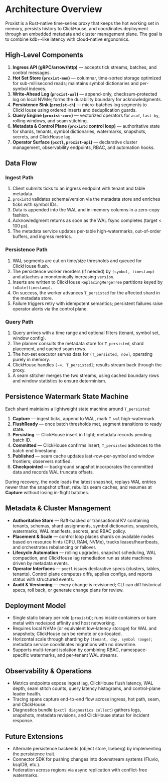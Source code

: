# Architecture Overview

Proxist is a Rust-native time-series proxy that keeps the hot working set in memory, persists history to ClickHouse, and coordinates deployment through an embedded metadata and cluster management plane. The goal is to combine kdb+-like latency with cloud-native ergonomics.

## High-Level Components

1. **Ingress API (gRPC/arrow/http)** — accepts tick streams, batches, and control messages.
2. **Hot Set Store (`proxist-mem`)** — columnar, time-sorted storage optimized for sub-millisecond reads; maintains symbol dictionaries and per-symbol indexes.
3. **Write-Ahead Log (`proxist-wal`)** — append-only, checksum-protected log on local NVMe; forms the durability boundary for acknowledgments.
4. **Persistence Sink (`proxist-ch`)** — micro-batches log segments to ClickHouse using ordered inserts and deduplication guards.
5. **Query Engine (`proxist-core`)** — vectorized operators for `asof`, `last-by`, rolling windows, and seam stitching.
6. **Metadata & Control Plane (`proxistd` control loop)** — authoritative state for shards, tenants, symbol dictionaries, watermarks, snapshots, secrets, and ClickHouse lag.
7. **Operator Surface (`pxctl`, `proxist-api`)** — declarative cluster management, observability endpoints, RBAC, and automation hooks.

## Data Flow

### Ingest Path

1. Client submits ticks to an ingress endpoint with tenant and table metadata.
2. `proxistd` validates schema/version via the metadata store and enriches ticks with symbol IDs.
3. Data is appended into the WAL and in-memory columns in a zero-copy fashion.
4. Acknowledgment returns as soon as the WAL fsync completes (target < 100 µs).
5. The metadata service updates per-table high-watermarks, out-of-order buffers, and ingress metrics.

### Persistence Path

1. WAL segments are cut on time/size thresholds and queued for ClickHouse flush.
2. The persistence worker reorders (if needed) by `(symbol, timestamp)` and attaches a monotonically increasing `version`.
3. Inserts are written to ClickHouse `ReplacingMergeTree` partitions keyed by `toDate(timestamp)`.
4. On success, the worker advances `T_persisted` for the affected shard in the metadata store.
5. Failure triggers retry with idempotent semantics; persistent failures raise operator alerts via the control plane.

### Query Path

1. Query arrives with a time range and optional filters (tenant, symbol set, window config).
2. The planner consults the metadata store for `T_persisted`, shard placement, and cached seam rows.
3. The hot-set executor serves data for `(T_persisted, now]`, operating purely in memory.
4. ClickHouse handles `(-∞, T_persisted]`; results stream back through the proxy.
5. A seam stitcher merges the two streams, using cached boundary rows and window statistics to ensure determinism.

## Persistence Watermark State Machine

Each shard maintains a lightweight state machine around `T_persisted`:

1. **Capture** — ingest ticks, append to WAL, mark `T_wal` high-watermark.
2. **FlushReady** — once batch thresholds met, segment transitions to ready state.
3. **Persisting** — ClickHouse insert in flight; metadata records pending batch ID.
4. **Committed** — ClickHouse confirms insert; `T_persisted` advances to the batch end timestamp.
5. **Published** — seam cache updates last-row-per-symbol and window frontiers; observers notified.
6. **Checkpointed** — background snapshot incorporates the committed data and records WAL truncate offsets.

During recovery, the node loads the latest snapshot, replays WAL entries newer than the snapshot offset, rebuilds seam caches, and resumes at **Capture** without losing in-flight batches.

## Metadata & Cluster Management

- **Authoritative Store** — Raft-backed or transactional KV containing tenants, schemas, shard assignments, symbol dictionaries, snapshots, watermarks, WAL manifests, secrets, and RBAC policy.
- **Placement & Scale** — control loop places shards on available nodes based on resource hints (CPU, RAM, NVMe), tracks leases/heartbeats, and orchestrates rebalancing or failover.
- **Lifecycle Automation** — rolling upgrades, snapshot scheduling, WAL compaction, and ClickHouse lag remediation run as state machines driven by metadata events.
- **Operator Interfaces** — `pxctl` issues declarative specs (clusters, tables, tenants). Control plane computes diffs, applies configs, and reports status with structured events.
- **Audit & Versioning** — every change is revisioned; CLI can diff historical specs, roll back, or generate change plans for review.

## Deployment Model

- Single static binary per role (`proxistd`); runs inside containers or bare metal with node/pod affinity and host networking.
- Requires local NVMe (or equivalent low-latency storage) for WAL and snapshots; ClickHouse can be remote or co-located.
- Horizontal scale through sharding by `(tenant, day, symbol range)`; metadata service coordinates migrations with no downtime.
- Supports multi-tenant isolation by combining RBAC, namespace-specific watermarks, and per-tenant WAL streams.

## Observability & Operations

- Metrics endpoints expose ingest lag, ClickHouse flush latency, WAL depth, seam stitch counts, query latency histograms, and control-plane leader health.
- Tracing spans capture end-to-end flow across ingress, hot path, seam, and ClickHouse.
- Diagnostics bundle (`pxctl diagnostics collect`) gathers logs, snapshots, metadata revisions, and ClickHouse status for incident response.

## Future Extensions

- Alternate persistence backends (object store, Iceberg) by implementing the persistence trait.
- Connector SDK for pushing changes into downstream systems (Fluvio, ksqlDB, etc.).
- Federation across regions via async replication with conflict-free watermarks.
